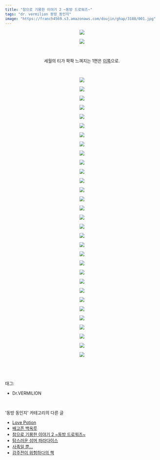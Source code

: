 ```yaml
---
title: "참으로 기묭한 이야기 2 ~동방 드로워즈~"
tags: "dr．vermilion 동방_동인지"
image: "https://franch4569.s3.amazonaws.com/doujin/ghap/3188/001.jpg"
---
```

<div class="article">
<p style="text-align: center; clear: none; float: none;"><img src="{{ site.imgserver2 }}/ghap/3188/001.jpg"/></p>
<p style="text-align: center; clear: none; float: none;"><img src="{{ site.imgserver2 }}/ghap/3188/002.jpg"/></p>
<p style="text-align: center; clear: none; float: none;"><br/></p>
<p style="text-align: center; clear: none; float: none;">세월의 티가 팍팍 느껴지는 1편은 <a class="tx-link" href="http://ghaptouhou.tistory.com/962" target="_blank">이쪽</a>으로.</p>
<p style="text-align: center; clear: none; float: none;"><br/></p>
<p style="text-align: center; clear: none; float: none;"><img src="{{ site.imgserver2 }}/ghap/3188/003.jpg"/></p>
<p style="text-align: center; clear: none; float: none;"><img src="{{ site.imgserver2 }}/ghap/3188/004.jpg"/></p>
<p style="text-align: center; clear: none; float: none;"><img src="{{ site.imgserver2 }}/ghap/3188/005.jpg"/></p>
<p style="text-align: center; clear: none; float: none;"><img src="{{ site.imgserver2 }}/ghap/3188/006.jpg"/></p>
<p style="text-align: center; clear: none; float: none;"><img src="{{ site.imgserver2 }}/ghap/3188/007.jpg"/></p>
<p style="text-align: center; clear: none; float: none;"><img src="{{ site.imgserver2 }}/ghap/3188/008.jpg"/></p>
<p style="text-align: center; clear: none; float: none;"><img src="{{ site.imgserver2 }}/ghap/3188/009.jpg"/></p>
<p style="text-align: center; clear: none; float: none;"><img src="{{ site.imgserver2 }}/ghap/3188/010.jpg"/></p>
<p style="text-align: center; clear: none; float: none;"><img src="{{ site.imgserver2 }}/ghap/3188/011.jpg"/></p>
<p style="text-align: center; clear: none; float: none;"><img src="{{ site.imgserver2 }}/ghap/3188/012.jpg"/></p>
<p style="text-align: center; clear: none; float: none;"><img src="{{ site.imgserver2 }}/ghap/3188/013.jpg"/></p>
<p style="text-align: center; clear: none; float: none;"><img src="{{ site.imgserver2 }}/ghap/3188/014.jpg"/></p>
<p style="text-align: center; clear: none; float: none;"><img src="{{ site.imgserver2 }}/ghap/3188/015.jpg"/></p>
<p style="text-align: center; clear: none; float: none;"><img src="{{ site.imgserver2 }}/ghap/3188/016.jpg"/></p>
<p style="text-align: center; clear: none; float: none;"><img src="{{ site.imgserver2 }}/ghap/3188/017.jpg"/></p>
<p style="text-align: center; clear: none; float: none;"><img src="{{ site.imgserver2 }}/ghap/3188/018.jpg"/></p>
<p style="text-align: center; clear: none; float: none;"><img src="{{ site.imgserver2 }}/ghap/3188/019.jpg"/></p>
<p style="text-align: center; clear: none; float: none;"><img src="{{ site.imgserver2 }}/ghap/3188/020.jpg"/></p>
<p style="text-align: center; clear: none; float: none;"><img src="{{ site.imgserver2 }}/ghap/3188/021.jpg"/></p>
<p style="text-align: center; clear: none; float: none;"><img src="{{ site.imgserver2 }}/ghap/3188/022.jpg"/></p>
<p style="text-align: center; clear: none; float: none;"><img src="{{ site.imgserver2 }}/ghap/3188/023.jpg"/></p>
<p style="text-align: center; clear: none; float: none;"><img src="{{ site.imgserver2 }}/ghap/3188/024.jpg"/></p>
<p style="text-align: center; clear: none; float: none;"><img src="{{ site.imgserver2 }}/ghap/3188/025.jpg"/></p>
<p style="text-align: center; clear: none; float: none;"><img src="{{ site.imgserver2 }}/ghap/3188/026.jpg"/></p>
<p style="text-align: center; clear: none; float: none;"><img src="{{ site.imgserver2 }}/ghap/3188/027.jpg"/></p>
<p style="text-align: center; clear: none; float: none;"><img src="{{ site.imgserver2 }}/ghap/3188/028.jpg"/></p>
<p style="text-align: center; clear: none; float: none;"><img src="{{ site.imgserver2 }}/ghap/3188/029.jpg"/></p>
<p style="text-align: center; clear: none; float: none;"><img src="{{ site.imgserver2 }}/ghap/3188/030.jpg"/></p>
<p style="text-align: center; clear: none; float: none;"><img src="{{ site.imgserver2 }}/ghap/3188/031.jpg"/></p>
<p style="text-align: center; clear: none; float: none;"><img src="{{ site.imgserver2 }}/ghap/3188/032.jpg"/></p>
<p style="text-align: center; clear: none; float: none;"><img src="{{ site.imgserver2 }}/ghap/3188/033.jpg"/></p>
<p><br/></p>
</div><br/>
<div class="tagTrail">
<p>태그: </p>
<ul>
<li>Dr.VERMILION</li>
</ul>
</div><br/>
<div class="another">
<p>'동방 동인지' 카테고리의 다른 글</p>
<ul>
<li><a href="/ghap_3190">Love Potion</a></li>
<li><a href="/ghap_3189">배고픈 백옥루</a></li>
<li><a href="/ghap_3188">참으로 기묭한 이야기 2 ~동방 드로워즈~</a></li>
<li><a href="/ghap_3187">탐스러운 섬머 파라다이스</a></li>
<li><a href="/ghap_3186">사족일 뿐...</a></li>
<li><a href="/ghap_3185">감주전이 위험하다의 책</a></li>
</ul>
</div><br/>
<div class="cb_module cb_fluid">
<div class="cb_wrt cb_profile">
</div><!-- commentList close -->
</div><br/>
